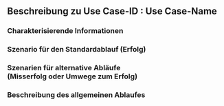 ## Beschreibung zu Use Case-ID : Use Case-Name

### Charakterisierende Informationen

### Szenario für den Standardablauf (Erfolg)

### Szenarien für alternative Abläufe<br /> (Misserfolg oder Umwege zum Erfolg)

### Beschreibung des allgemeinen Ablaufes 